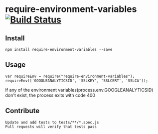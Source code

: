 # require-environment-variables [![Build Status](https://travis-ci.org/bjoshuanoah/require-environment-variables.svg?branch=master)](https://travis-ci.org/bjoshuanoah/require-environment-variables)


## Install

    npm install require-environment-variables --save
  
## Usage
  
    var requireEnv = require("require-environment-variables");
    requireEnv(['GOOGLEANALYTICSID', 'SSLKEY', 'SSLCERT', 'SSLCA']);

  If any of the environment variables(process.env.GOOGLEANALYTICSID) don't exist, the process exits with code 400

## Contribute

    Update and add tests to tests/**/*.spec.js
    Pull requests will verify that tests pass
